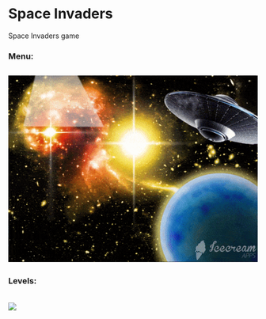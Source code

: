 # Space Invaders
Space Invaders game

### **Menu:**
![](git/1.gif)
------------------------
### **Levels:**
![](git/2.gif)
------------------------
